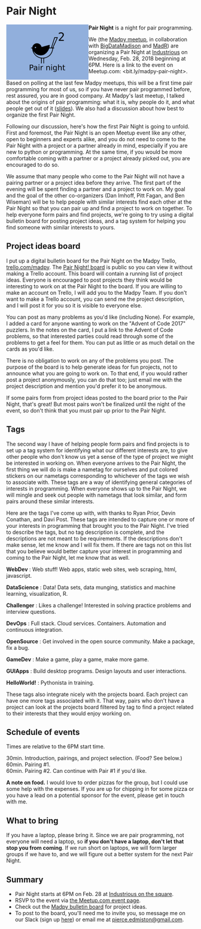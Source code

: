 # Pair Night

<img src="https://github.com/madison-python/pair-night/raw/master/madpy-pair-night.png" align="left" width="220">

**Pair Night** is a night for pair programming.

We (the [Madpy meetup](https://meetup.com/MadPython/), in collaboration with [BigDataMadison](https://meetup.com/BigDataMadison) and [MadR](https://meetup.com/MadR-Madison-R-Programming-UseRs-Group/)) are organizing a Pair Night at [Industrious](https://www.industriousoffice.com/) on Wednesday, Feb. 28, 2018 beginning at 6PM. Here is a link to the event on Meetup.com: <bit.ly/madpy-pair-night>. 

Based on polling at the last few Madpy meetups, this will be a first time pair programming for most of us, so if you have never pair programmed before, rest assured, you are in good company. At Madpy's last meetup, I talked about the origins of pair programming: what it is, why people do it, and what people get out of it ([slides](https://github.com/madison-python/pair-night/blob/master/intro-to-pair-programming.pdf)). We also had a discussion about how best to organize the first Pair Night. 

Following our discussion, here's how the first Pair Night is going to unfold. First and foremost, the Pair Night is an open Meetup event like any other, open to beginners and experts alike, and you do not need to come to the Pair Night with a project or a partner already in mind, especially if you are new to python or programming. At the same time, if you would be more comfortable coming with a partner or a project already picked out, you are encouraged to do so.

We assume that many people who come to the Pair Night will not have a pairing partner or a project idea before they arrive. The first part of the evening will be spent finding a partner and a project to work on. My goal and the goal of the other co-organizers (Dan Imhoff, Pitt Fagan, and Ben Wiseman) will be to help people with similar interests find each other at the Pair Night so that you can pair up and find a project to work on together. To help everyone form pairs and find projects, we're going to try using a digital bulletin board for posting project ideas, and a tag system for helping you find someone with similar interests to yours.

## Project ideas board

I put up a digital bulletin board for the Pair Night on the Madpy Trello, [trello.com/madpy](https://trello.com/madpy). The [Pair Night! board](https://trello.com/b/LwQCJ5cZ/pair-night) is public so you can view it without making a Trello account. This board will contain a running list of project ideas. Everyone is encouraged to post projects they think would be interesting to work on at the Pair Night to the board. If you are willing to make an account on Trello, I will add you to the Madpy Team. If you don't want to make a Trello account, you can send me the project description, and I will post it for you so it is visible to everyone else.

You can post as many problems as you'd like (including None). For example, I added a card for anyone wanting to work on the "Advent of Code 2017" puzzlers. In the notes on the card, I put a link to the Advent of Code problems, so that interested parties could read through some of the problems to get a feel for them. You can put as little or as much detail on the cards as you'd like. 

There is no obligation to work on any of the problems you post. The purpose of the board is to help generate ideas for fun projects, not to announce what you are going to work on. To that end, if you would rather post a project anonymously, you can do that too; just email me with the project description and mention you'd prefer it to be anonymous. 

If some pairs form from project ideas posted to the board prior to the Pair Night, that's great! But most pairs won't be finalized until the night of the event, so don't think that you must pair up prior to the Pair Night.

## Tags

The second way I have of helping people form pairs and find projects is to set up a tag system for identifying what our different interests are, to give other people who don't know us yet a sense of the type of project we might be interested in working on. When everyone arrives to the Pair Night, the first thing we will do is make a nametag for ourselves and put colored stickers on our nametags corresponding to whichever of the tags we wish to associate with. These tags are a way of identifying general categories of interests in programming. When everyone shows up to the Pair Night, we will mingle and seek out people with nametags that look similar, and form pairs around these similar interests. 

Here are the tags I've come up with, with thanks to Ryan Prior, Devin Conathan, and Davi Post. These tags are intended to capture one or more of your interests in programming that brought you to the Pair Night. I've tried to describe the tags, but no tag description is complete, and the descriptions are not meant to be requirements. If the descriptions don't make sense, let me know and I will fix them. If there are tags not on this list that you believe would better capture your interest in programming and coming to the Pair Night, let me know that as well. 

**WebDev**
:   Web stuff! Web apps, static web sites, web scraping, html, javascript.

**DataScience**
:   Data! Data sets, data munging, statistics and machine learning, visualization, R.

**Challenger**
:   Likes a challenge! Interested in solving practice problems and interview questions.

**DevOps**
:   Full stack. Cloud services. Containers. Automation and continuous integration.

**OpenSource**
:   Get involved in the open source community. Make a package, fix a bug.

**GameDev**
:   Make a game, play a game, make more game.

**GUIApps**
:   Build desktop programs. Design layouts and user interactions.

**HelloWorld!**
:   Pythonista in training.

These tags also integrate nicely with the projects board. Each project can have one more tags associated with it. That way, pairs who don't have a project can look at the projects board filtered by tag to find a project related to their interests that they would enjoy working on. 

## Schedule of events

Times are relative to the 6PM start time.

30min. Introduction, pairings, and project selection. (Food? See below.)  
60min. Pairing #1.  
60min. Pairing #2. Can continue with Pair #1 if you'd like.

**A note on food.** I would love to order pizzas for the group, but I could use some help with the expenses. If you are up for chipping in for some pizza or you have a lead on a potential sponsor for the event, please get in touch with me. 

## What to bring

If you have a laptop, please bring it. Since we are pair programming, not everyone will need a laptop, so **if you don't have a laptop, don't let that stop you from coming**. If we run short on laptops, we will form larger groups if we have to, and we will figure out a better system for the next Pair Night.

## Summary

- Pair Night starts at 6PM on Feb. 28 at [Industrious on the square](https://www.industriousoffice.com/).
- RSVP to the event via [the Meetup.com event page](https://bit.ly/madpy-pair-night).
- Check out the [Madpy bulletin board](https://trello.com/b/LwQCJ5cZ/pair-night) for project ideas.
- To post to the board, you'll need me to invite you, so message me on our
  Slack (sign up [here](https://slack.madpy.com)) or email me at <pierce.edmiston@gmail.com>.


